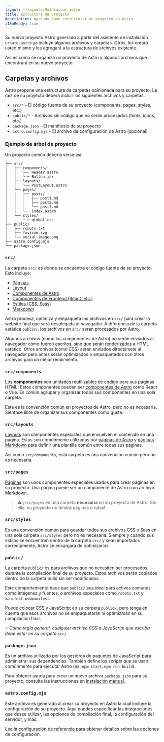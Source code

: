 ```yaml
---
layout: ~/layouts/MainLayout.astro
title: Estructura de proyecto
description: Aprenda como estructurar un proyecto en Astro
i18nReady: true
---
```


Su nuevo proyecto Astro generado a partir del asistente de instalación `create-astro` ya incluye algunos archivos y carpetas. Otros, los creará usted mismo y los agregará a la estructura de archivos existente.

Así es como se organiza un proyecto de Astro y algunos archivos que encontrará en su nuevo proyecto.
## Carpetas y archivos

Astro propone una estructura de carpetas opinionada para su proyecto. La raíz de su proyecto deberá incluir los siguientes archivos y carpetas:

- `src/*` - El código fuente de su proyecto (components, pages, styles, etc.)
- `public/*` - Archivos sin código que no serán procesados (fonts, icons, etc.)
- `package.json` - El manifiesto de su proyecto
- `astro.config.mjs` - El archivo de configuración de Astro (opcional)

### Ejemplo de árbol de proyecto

Un proyecto común debería verse así:

```
├── src/
│   ├── components/
│   │   ├── Header.astro
│   │   └-─ Button.jsx
│   ├── layouts/
│   │   └-─ PostLayout.astro
│   └── pages/
│   │   ├── posts/
│   │   │   ├── post1.md
│   │   │   ├── post2.md
│   │   │   └── post3.md
│   │   └── index.astro
│   └── styles/
│       └-─ global.css
├── public/
│   ├── robots.txt
│   ├── favicon.svg
│   └-─ social-image.png
├── astro.config.mjs
└── package.json

```

### `src/`

La carpeta `src/` es donde se encuentra el código fuente de su proyecto. Esto incluye:

- [Páginas](/es/core-concepts/astro-pages/)
- [Layout](/es/core-concepts/layouts/)
- [Componentes de Astro](/es/core-concepts/astro-components/)
- [Componentes de Frontend (React, etc.)](/es/core-concepts/framework-components/)
- [Estilos (CSS, Sass)](/es/guides/styling/)
- [Markdown](/es/guides/markdown-content/)

Astro procesa, optimiza y empaqueta los archivos en `src/` para crear la website final que será desplegada al navegador. A diferencia de la carpeta estática `public/`, los archivos en `src/` serán procesados por Astro.

Algunos archivos (como los componentes de Astro) no serán enviados al navegador como fueron escritos, sino que serán renderizados a HTML estático. Otros archivos (como CSS) serán enviados directamete al navegador pero antes serán optimizados o empaquetados con otros archivos para un mejor rendimiento.

### `src/components`

Los **componentes** son unidades reutilizables de código para sus páginas HTML. Estos componentes pueden ser [componentes de Astro](/es/core-concepts/astro-components/) como React o Vue. Es común agrupar y organizar todos sus componentes en una sola carpeta.

Esta es la convención común en proyectos de Astro, pero no es necesaria. Sientase libre de organizar sus componentes como guste.

### `src/layouts`

[Layouts](/es/core-concepts/layouts/) son componentes especiales que envuelven el contenido en una página. Estas son comúnmente utilizadas por [páginas de Astro](/es/core-concepts/astro-pages/) y [páginas Markdown](/es/guides/markdown-content/) para definir una plantilla común entre todas sus páginas.

Así como `src/components`, esta carpeta es una convención común pero no es necesaria.

### `src/pages`

[Páginas](/es/core-concepts/astro-pages/) son unos componentes especiales usados para crear páginas en su proyecto. Una página puede ser un componente de Astro o un archivo Markdown.

> ⚠️  ¡`src/pages` es una carpeta **necesaria** en su proyecto de Astro. Sin ella, su proyecto no tendrá páginas o rutas!

### `src/styles`

Es una convención común para guardar todos sus archivos CSS o Sass en una sola carpeta `src/styles` pero no es necesaria. Siempre y cuando sus estilos se encuentren dentro de la carpeta `src/` y sean importados correctamente, Astro se encargará de optimizarlos.

### `public/`

La carpeta `public/` es para archivos que no necesiten ser procesados durante la compilación final de su proyecto. Estos archivos serán copiados dentro de la carpeta build sin ser modificados.


Este comportamiento hace que `public/` sea ideal para activos comunes como imágenes y fuentes, o archivos especiales como `robots.txt` y `manifest.webmanifest`.

Puede colocar CSS y JavaScript en su carpeta `public/`, pero tenga en cuenta que esos archivos no se empaquetarán ni optimizarán en su compilación final.

 💡 *Como regla general, cualquier archivo CSS o JavaScript que escriba debe estar en su carpeta `src/`.*

### `package.json`

Es un archivo utilizado por los gestores de paquetes de JavaScript para administrar sus dependencias. También define los scripts que se usan comúnmente para ejecutar Astro (ex: `npm start`, `npm run build`).

Para obtener ayuda para crear un nuevo archivo `package.json` para su proyecto, consulte las instrucciones en [instalación manual](/es/install/manual/).

### `astro.config.mjs`

Este archivo es generado al crear su proyecto en Astro la cual incluye la configuración de su proyecto. Aquí puedes especificar las integraciones que desea utilizar, las opciones de compilación final, la configuración del servidor, y más. 

Lea la [configuración de referencia](/es/reference/configuration-reference/#article) para obtener detalles sobre las opciones de configuración.
